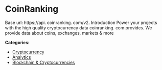 # CoinRanking


Base url: https://api. coinranking. com/v2. Introduction Power your projects with the high quality cryptocurrency data coinranking. com provides.  We provide data about coins, exchanges, markets & more



**Categories**:
- [Cryptocurrency](https://github.com/apis-list/apis-list#cryptocurrency)
- [Analytics](https://github.com/apis-list/apis-list#analytics)
- [Blockchain & Cryptocurrencies](https://github.com/apis-list/apis-list#blockchain-and-cryptocurrencies)






